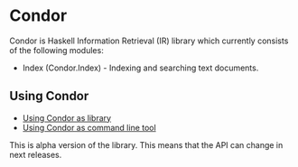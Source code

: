 # Condor

Condor is Haskell Information Retrieval (IR) library which currently consists of the following modules:
* Index (Condor.Index) - Indexing and searching text documents.

## Using Condor

* [Using Condor as library](/wiki/Index-API)
* [Using Condor as command line tool](/wiki/Command-line-usage)



This is alpha version of the library. This means that the API can change in next releases.
